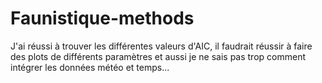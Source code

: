 # Faunistique-methods

J'ai réussi à trouver les différentes valeurs d'AIC, il faudrait réussir à faire des plots de différents paramètres et aussi je ne sais pas trop comment intégrer les données météo et temps...
